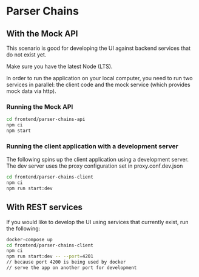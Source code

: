 # Parser Chains

## With the Mock API
This scenario is good for developing the UI against backend services that do not exist yet.

Make sure you have the latest Node (LTS).

In order to run the application on your local computer, you need to run two services in parallel: the client code and the mock service (which provides mock data via http).

### Running the Mock API

```bash
cd frontend/parser-chains-api
npm ci
npm start
```

### Running the client application with a development server
The following spins up the client application using a development server. The dev server uses the proxy configuration set in proxy.conf.dev.json

```bash
cd frontend/parser-chains-client
npm ci
npm run start:dev
```

## With REST services
If you would like to develop the UI using services that currently exist, run the following:

```bash
docker-compose up
cd frontend/parser-chains-client
npm ci
npm run start:dev -- --port=4201
// because port 4200 is being used by docker
// serve the app on another port for development
```
